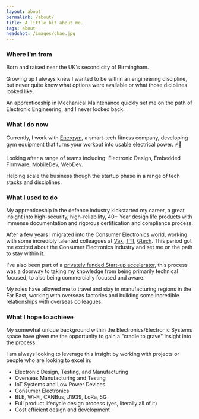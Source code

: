 ```yaml
---
layout: about
permalink: /about/
title: A little bit about me.
tags: about
headshot: /images/ckae.jpg
---
```


### Where I'm from

Born and raised near the UK's second city of Birmingham. 

Growing up I always knew I wanted to be within an engineering discipline, but never quite knew what options were available or what those diciplines looked like. 

An apprenticeship in Mechanical Maintenance quickly set me on the path of Electronic Engineering, and I never looked back.

### What I do now

Currently, I work with [Energym](index.md), a smart-tech fitness company, developing gym equipment that turns your workout into usable electrical power. ⚡🚴

Looking after a range of teams including: Electronic Design, Embedded Firmware, MobileDev, WebDev.

Helping scale the business though the startup phase in a range of tech stacks and disciplines. 

### What I used to do

My apprenticeship in the defence industry kickstarted my career, a great insight into high-security, high-reliability, 40+ Year design life products with immense documentation and rigorous certification and compliance process. 

After a few years I migrated into the Consumer Electronics world, working with some incredibly talented colleagues at [Vax](https://www.vax.co.uk/), [TTI](https://www.ttigroup.com/), [Gtech](https://www.gtech.co.uk/).
This period got me excited about the Consumer Electronics industry and set me on the path to stay within it.

I've also been part of a [privately funded Start-up accelerator](https://beta-den.com/), this process was a doorway to taking my knowledge from being primarily technical focused, to also being commercially focused and aware.

My roles have allowed me to travel and stay in manufacturing regions in the Far East, working with overseas factories and building some incredible relationships with overseas colleagues.

### What I hope to achieve

My somewhat unique background within the Electronics/Electronic Systems space have given me the opportunity to gain a "cradle to grave" insight into the process.

I am always looking to leverage this insight by working with projects or people who are looking to excel in:
- Electronic Design, Testing, and Manufacturing
- Overseas Manufacturing and Testing
- IoT Systems and Low Power Devices
- Consumer Electronics 
- BLE, Wi-Fi, CANBus, J1939, LoRa, 5G
- Full product lifecycle design process (yes, literally all of it)
- Cost efficient design and development


<style>
#stats {
  background-color: #f7f7f9;
  border-radius: 1rem; 
  padding: 1.5em;
  margin-top: 2.5em;
}

#dashboard {
  margin: 0rem;
}

#dashboard code {
  background-color: #f7f7f9;
}

#recent-finished-books {
    display: flex;
    flex-direction: row;
    align-items: flex-start;
    justify-content: center;
}

#recent-finished-books a {
    color: #111;
}

.book-item {
    margin-left: 0.4em;
    margin-right: 0.4em;
}

.book-item div {
    width: 200px;
}

.book-info h4 {
    color: #222;
}

.book-info p {
    color: #555;
}

.grow-me {
  border-radius: 4px;
  transition: all .2s ease-in-out;
}

.grow-me:hover {
  transform: scale(1.02);
}

#top-spotify-tracks {
    padding-left: 1em;
}

#top-spotify-tracks li {
    color: #888;
    border-bottom: 1px solid #ededed;
    margin-top: 1rem;
}

#top-spotify-tracks a {
    color: #111;
}

#top-spotify-tracks a:hover {
    color: #1DB954; /* Spotify green */
}

#top-spotify-tracks p {
    color: #555;
}

.hidden {
    display: none;
}

@media screen and (max-width: 900px) {
  #recent-finished-books {
    flex-direction: column;
    justify-content: center;
    align-items: center;
  }

  .book-item div {
    width: 400px;
  }

  .book-item {
    display: flex;
    flex-direction: column;
    align-items: center;
  }
  
  .cover-container, .book-info {
    display: flex;
    flex-direction: column;
    align-items: center;
  }

  #top-spotify-tracks {
    padding-left: 1.2em;
  }
}
</style>
